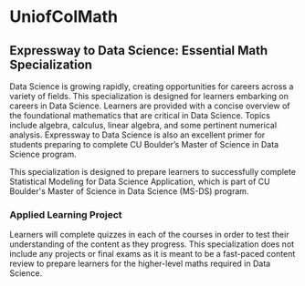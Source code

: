 # UniofColMath
## Expressway to Data Science: Essential Math Specialization

Data Science is growing rapidly, creating opportunities for careers across a variety of fields. This specialization is designed for learners embarking on careers in Data Science. Learners are provided with a concise overview of the foundational mathematics that are critical in Data Science. Topics include algebra, calculus, linear algebra, and some pertinent numerical analysis. Expressway to Data Science is also an excellent primer for students preparing to complete CU Boulder’s Master of Science in Data Science program.

This specialization is designed to prepare learners to successfully complete Statistical Modeling for Data Science Application, which is part of CU Boulder's Master of Science in Data Science (MS-DS) program. 

### Applied Learning Project

Learners will complete quizzes in each of the courses in order to test their understanding of the content as they progress. This specialization does not include any projects or final exams as it is meant to be a fast-paced content review to prepare learners for the higher-level maths required in Data Science. 
